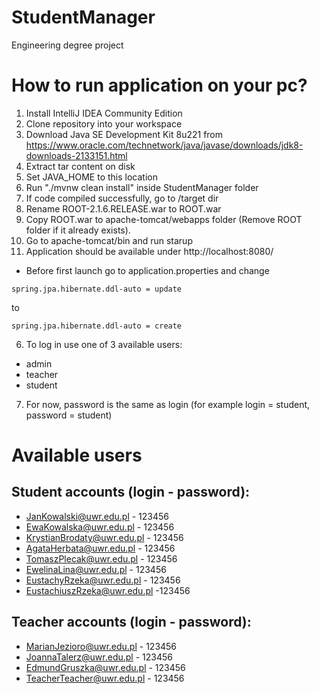 # StudentManager
Engineering degree project

# How to run application on your pc?
1) Install IntelliJ IDEA Community Edition
2) Clone repository into your workspace
3) Download Java SE Development Kit 8u221 from https://www.oracle.com/technetwork/java/javase/downloads/jdk8-downloads-2133151.html
4) Extract tar content on disk
5) Set JAVA_HOME to this location
6) Run "./mvnw clean install" inside StudentManager folder
7) If code compiled successfully, go to /target dir
8) Rename ROOT-2.1.6.RELEASE.war to ROOT.war
9) Copy ROOT.war to apache-tomcat/webapps folder (Remove ROOT folder if it already exists).
10) Go to apache-tomcat/bin and run starup
11) Application should be available under http://localhost:8080/

* Before first launch go to application.properties and change
```
spring.jpa.hibernate.ddl-auto = update
```
to
```
spring.jpa.hibernate.ddl-auto = create
```

6) To log in use one of 3 available users:
- admin
- teacher
- student

7) For now, password is the same as login (for example login = student, password = student)

# Available users
## Student accounts (login - password):
- JanKowalski@uwr.edu.pl - 123456
- EwaKowalska@uwr.edu.pl - 123456
- KrystianBrodaty@uwr.edu.pl - 123456
- AgataHerbata@uwr.edu.pl - 123456
- TomaszPlecak@uwr.edu.pl - 123456
- EwelinaLina@uwr.edu.pl - 123456
- EustachyRzeka@uwr.edu.pl - 123456
- EustachiuszRzeka@uwr.edu.pl -123456

## Teacher accounts (login - password):
- MarianJezioro@uwr.edu.pl - 123456
- JoannaTalerz@uwr.edu.pl - 123456
- EdmundGruszka@uwr.edu.pl - 123456
- TeacherTeacher@uwr.edu.pl - 123456
